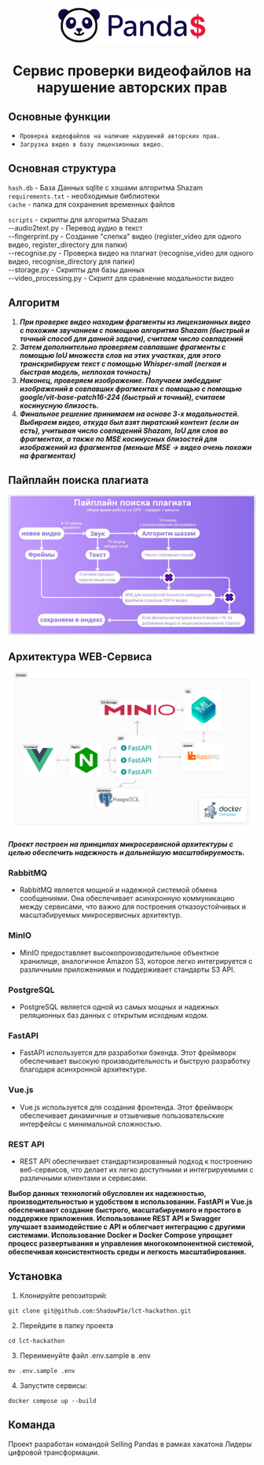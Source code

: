 

<p align="center"><img align=center src="./README_IMG/selling_pandas_LOGO.png" width="300"/></p>
<h1 align="center">Сервис проверки видеофайлов на нарушение авторских прав </h1>

## Основные функции
 - `Проверка видеофайлов на наличие нарушений авторских прав.`
 - `Загрузка видео в базу лицензионных видео.`

## Основная структура
`hash.db` - База Данных sqlite с хэшами алгоритма Shazam  
`requirements.txt` - необходимые библиотеки  
`cache` - папка для сохранения временных файлов  

`scripts` - скрипты для алгоритма Shazam  
--audio2text.py - Перевод аудио в текст  
--fingerprint.py - Cоздание "слепка" видео  (register_video для одного видео, register_directory для папки)  
--recognise.py - Проверка видео на плагиат  (recognise_video для одного видео, recognise_directory для папки)  
--storage.py - Скрипты для базы данных  
--video_processing.py - Скрипт для сравнение модальности видео

## Алгоритм
1) ***При проверке видео находим фрагменты из лицензионных видео с похожим звучанием с помощью алгоритма Shazam (быстрый и точный способ для данной задачи), считаем число совпадений***
2) ***Затем дополнительно проверяем совпавшие фрагменты с помощью IoU множеств слов на этих участках, для этого транскрибируем текст с помощью Whisper-small (легкая и быстрая модель, неплохая точность)***
3) ***Наконец, проверяем изображение. Получаем эмбеддинг изображений в совпавших фрагментах с помощью с помощью google/vit-base-patch16-224 (быстрый и точный), считаем косинусную близость.***
4) ***Финальное решение принимаем на основе 3-х модальностей. Выбираем видео, откуда был взят пиратский контент (если он есть), учитывая число совпадений Shazam, IoU для слов во фрагментах, а также по MSE косинусных близостей для изображений из фрагментов (меньше MSE -> видео очень похожи на фрагментах)***

## Пайплайн поиска плагиата

![Pipeline](./README_IMG/pipeline.jpg)

## Архитектура WEB-Сервиса

![Architecture](./README_IMG/architecture.png)

***Проект построен на принципах микросервисной архитектуры с целью обеспечить надежность и дальнейшую масштабируемость.***

### RabbitMQ
 - RabbitMQ является мощной и надежной системой обмена сообщениями. Она обеспечивает асинхронную коммуникацию между сервисами, что важно для построения отказоустойчивых и масштабируемых микросервисных архитектур.

### MinIO
 - MinIO предоставляет высокопроизводительное объектное хранилище, аналогичное Amazon S3, которое легко интегрируется с различными приложениями и поддерживает стандарты S3 API.

### PostgreSQL
 - PostgreSQL является одной из самых мощных и надежных реляционных баз данных с открытым исходным кодом.

### FastAPI
 - FastAPI используется для разработки бэкенда. Этот фреймворк обеспечивает высокую производительность и быструю разработку благодаря асинхронной архитектуре.

### Vue.js
 - Vue.js используется для создания фронтенда. Этот фреймворк обеспечивает динамичные и отзывчивые пользовательские интерфейсы с минимальной сложностью.

### REST API
 - REST API обеспечивает стандартизированный подход к построению веб-сервисов, что делает их легко доступными и интегрируемыми с различными клиентами и сервисами.

**Выбор данных технологий обусловлен их надежностью, производительностью и удобством в использовании. FastAPI и Vue.js обеспечивают создание быстрого, масштабируемого и простого в поддержке приложения. Использование REST API и Swagger улучшает взаимодействие с API и облегчает интеграцию с другими системами. Использование Docker и Docker Compose упрощает процесс развертывания и управления многокомпонентной системой, обеспечивая консистентность среды и легкость масштабирования.**

## Установка

1. Клонируйте репозиторий:
```shell
git clone git@github.com:ShadowP1e/lct-hackathon.git
```
2. Перейдите в папку проекта
```shell
cd lct-hackathon
```
3. Переименуйте файл .env.sample в .env
```shell
mv .env.sample .env
```
4. Запустите сервисы:
```shell
docker compose up --build
```

## Команда

Проект разработан командой Selling Pandas в рамках хакатона Лидеры цифровой трансформации.
